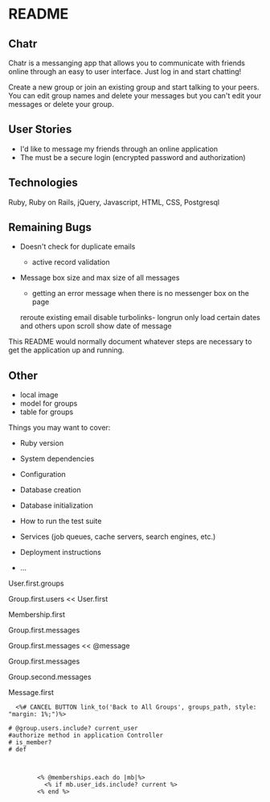 # README

## Chatr

Chatr is a messanging app that allows you to communicate with friends online through an easy to user interface. Just log in and start chatting!

Create a new group or join an existing group and start talking to your peers. You can edit group names and delete your messages but you can't edit your messages or delete your group.

## User Stories
* I'd like to message my friends through an online application
* The must be a secure login (encrypted password and authorization)

## Technologies

Ruby, Ruby on Rails, jQuery, Javascript, HTML, CSS, Postgresql

## Remaining Bugs

* Doesn't check for duplicate emails
	* active record validation
* Message box size and max size of all messages
	*	getting an error message when there is no messenger box on the page 

	reroute existing email
	disable turbolinks- longrun only load certain dates and others upon scroll
	show date of message 

This README would normally document whatever steps are necessary to get the
application up and running.

## Other
* local image
* model for groups
* table for groups


Things you may want to cover:

* Ruby version

* System dependencies

* Configuration

* Database creation

* Database initialization

* How to run the test suite

* Services (job queues, cache servers, search engines, etc.)

* Deployment instructions

* ...


User.first.groups

Group.first.users << User.first

Membership.first

Group.first.messages

Group.first.messages << @message

Group.first.messages

Group.second.messages

Message.first

	  <%# CANCEL BUTTON link_to('Back to All Groups', groups_path, style: "margin: 1%;")%>

	# @group.users.include? current_user
	#authorize method in application Controller
	# is_member?
	# def 



            <% @memberships.each do |mb|%>
              <% if mb.user_ids.include? current %>
            <% end %>